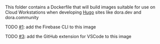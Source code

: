 This folder contains a Dockerfile that will build images suitable for use on Cloud Workstations when developing [Hugo](gohugo.io) sites like dora.dev and dora.community

TODO [#1](https://github.com/dora-team/devtools/issues/1): add the Firebase CLI to this image

TODO [#3](https://github.com/dora-team/devtoops/issues/3): add the GitHub extension for VSCode to this image
